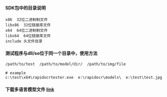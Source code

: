 #### SDK包中的目录说明
```text
x86  32位二进制制文件
libx86  32位链接库文件
x64  64位二进制制文件
libx64  64位链接库文件
include 头文件目录
```

####  测试程序与dll/so位于同一个目录中，使用方法
```shell
/path/to/test  /path/to/model/dir/  /path/to/img/file

# example
c:\test\x64\rapidocrtester.exe  e:\rapidocr\models\  e:\test\test.jpg
```


#### 下载多语言模型文件 [link](https://github.com/RapidAI/RapidOCR/releases/download/V1.0/rapid-model.tgz)
